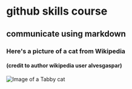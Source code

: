# github skills course
## communicate using markdown

### Here's a picture of a cat from Wikipedia
#### (credit to author wikipedia user alvesgaspar)
![Image of a Tabby cat](https://upload.wikimedia.org/wikipedia/commons/4/4d/Cat_November_2010-1a.jpg)
